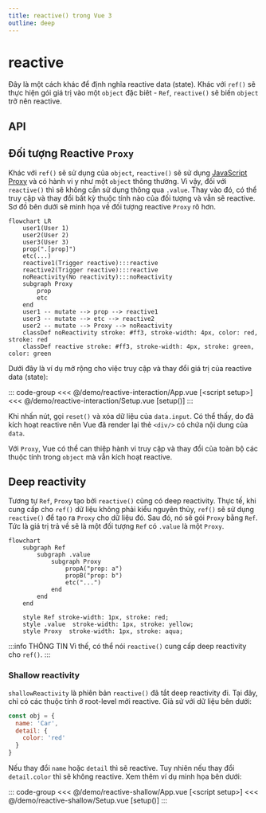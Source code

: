 ```yaml
---
title: reactive() trong Vue 3
outline: deep
---
```


# reactive

Đây là một cách khác để định nghĩa reactive data (state). Khác với `ref()` sẽ thực hiện gói giá trị vào một `object` đặc
biêt - `Ref`, `reactive()` sẽ biến `object` trở nên reactive.

## API

<!--@include: @/api/reactive.md{2,}-->

## Đối tượng Reactive `Proxy`

Khác với `ref()` sẽ sử dụng của `object`, `reactive()` sẽ sử
dụng [JavaScript Proxy](https://developer.mozilla.org/en-US/docs/Web/JavaScript/Reference/Global_Objects/Proxy) và có
hành vi y như một `object` thông thường. Vì vậy, đối với `reactive()` thì sẽ không cần sử dụng thông qua `.value`. Thay
vào đó, có thể truy cập và thay đổi bất kỳ thuộc tính nào của đối tượng và vẫn sẽ reactive. Sơ đồ bên dưới sẽ
minh họa về đối tượng reactive `Proxy` rõ hơn.

```mermaid
flowchart LR
    user1(User 1)
    user2(User 2)
    user3(User 3)
    prop(".[prop]")
    etc(...)
    reactive1(Trigger reactive):::reactive
    reactive2(Trigger reactive):::reactive
    noReactivity(No reactivity):::noReactivity
    subgraph Proxy
        prop
        etc
    end
    user1 -- mutate --> prop --> reactive1
    user3 -- mutate --> etc --> reactive2
    user2 -- mutate --> Proxy --> noReactivity
    classDef noReactivity stroke: #ff3, stroke-width: 4px, color: red, stroke: red
    classDef reactive stroke: #ff3, stroke-width: 4px, stroke: green, color: green
```

Dưới đây là ví dụ mở rộng cho việc truy cập và thay đổi giá trị của reactive data (state):

::: code-group
<<< @/demo/reactive-interaction/App.vue [&lt;script setup&gt;]
<<< @/demo/reactive-interaction/Setup.vue [setup()]
:::

<DemoBlock>
<ReactiveInteraction/>
</DemoBlock>

Khi nhấn nút, gọi `reset()` và xóa dữ liệu của `data.input`. Có thể thấy, do đã kích hoạt reactive nên Vue đã render lại
thẻ `<div/>` có chứa nội dung của `data`.

Với `Proxy`, Vue có thể can thiệp hành vi truy cập và thay đổi của toàn bộ các thuộc tính trong `object` mà vẫn kích
hoạt reactive.

## Deep reactivity

Tương tự `Ref`, `Proxy` tạo bởi `reactive()` cũng có deep reactivity. Thực tế, khi cung cấp
cho `ref()` dữ liệu không phải kiểu nguyên thủy, `ref()` sẽ sử dụng `reactive()` để tạo ra `Proxy` cho dữ liệu đó. Sau
đó, nó sẽ gói `Proxy` bằng `Ref`. Tức là giá trị trả về sẽ là một đối tượng `Ref` có `.value` là một `Proxy`.

```mermaid
flowchart
    subgraph Ref
        subgraph .value
            subgraph Proxy
                propA("prop: a")
                propB("prop: b")
                etc("...")
            end
        end
    end
    
    style Ref stroke-width: 1px, stroke: red;
    style .value  stroke-width: 1px, stroke: yellow;
    style Proxy  stroke-width: 1px, stroke: aqua;
```

:::info THÔNG TIN
Vì thế, có thể nói `reactive()` cung cấp deep reactivity cho `ref()`.
:::

### Shallow reactivity

`shallowReactivity` là phiên bản `reactive()` đã tắt deep reactivity đi. Tại đây, chỉ có các thuộc tính ở root-level mới reactive. Giả sử với dữ liệu bên dưới:
```js
const obj = {
  name: 'Car',
  detail: {
    color: 'red'
  }
}
```

Nếu thay đổi `name` hoặc `detail` thì sẽ reactive. Tuy nhiên nếu thay đổi `detail.color` thì sẽ không reactive. Xem thêm ví dụ minh họa bên dưới:

::: code-group
<<< @/demo/reactive-shallow/App.vue [&lt;script setup&gt;]
<<< @/demo/reactive-shallow/Setup.vue [setup()]
:::

<DemoBlock>
<ReactiveShallow/>
</DemoBlock>

<script>
import {default as ReactiveInteraction} from "../demo/reactive-interaction/App.vue";
import {default as ReactiveShallow} from "../demo/reactive-shallow/App.vue";
</script>